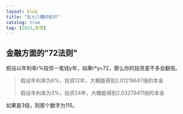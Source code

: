 ```yaml
---
layout: blog
title: "乱七八糟的知识"
catalog: true
tag: [2023,杂项]
---
```


## 金融方面的"72法则"

假设以年利率r%投资一笔钱y年，如果r*y=72，那么你的投资差不多会翻倍。
> 假设年利率为6%，投资12年，大概能得到2.01219647倍的本金
> 
> 假设年利率为3%，投资24年，大概能得到2.03279411倍的本金

如果是3倍，则那个数字为115。
